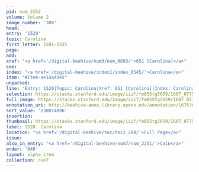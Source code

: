 ```yaml
---
pid: num_2252
volume: Volume 2
image_number: '308'
head:
entry: '1520'
topic: Carolina
first_letter: 1501-1525
page:
add:
xref: "<a href='/digital-beehive/num3/num_0893/'>651 [Carolina]</a>"
see:
index: "<a href='/digital-beehive/index1/index_0545/'>Carolina</a>"
item: "#item-ae1aa43e5"
unparsed:
line: 'Entry: 1520|Topic: Carolina|Xref: 651 [Carolina]|Index: Carolina|#item-ae1aa43e5'
selection: https://stacks.stanford.edu/image/iiif/fm855tg5659/1607_0775/955,4096,2831,937/full/0/default.jpg
full_image: https://stacks.stanford.edu/image/iiif/fm855tg5659/1607_0775/full/full/0/default.jpg
annotation_uri: http://beehive-anno.library.upenn.edu/annotation/1676383672815
sort_value: '230814096'
insertion:
thumbnail: https://stacks.stanford.edu/image/iiif/fm855tg5659/1607_0775/955,4096,600,180/250,/0/default.jpg
label: 1520. Carolina
location: "<a href='/digital-beehive/toc/toc2_298/'>Full Page</a>"
issue:
also_in_entry: "<a href='/digital-beehive/num7/num_2251/'>Cain</a>"
order: '040'
layout: alpha_item
collection: num7
---
```

